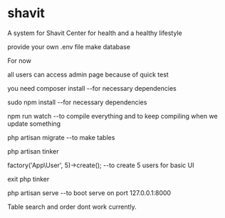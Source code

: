 # shavit
A system for Shavit Center for health and a healthy lifestyle

provide your own .env file make database


For now

all users can access admin page because of quick test

you need composer install --for necessary dependencies

sudo npm install  --for necessary dependencies

npm run watch  --to compile everything and to keep compiling when we update something

 php artisan migrate   --to make tables

php artisan tinker

factory('App\User', 5)->create(); --to create 5 users for basic UI

exit php tinker

php artisan serve --to boot serve on port 127.0.0.1:8000

Table search and order dont work currently.
